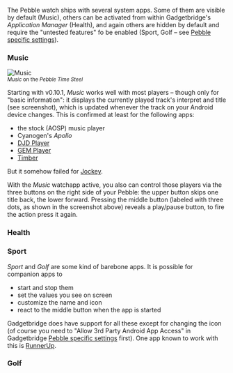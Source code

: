 The Pebble watch ships with several system apps. Some of them are visible by default (Music), others can be activated from within Gadgetbridge's *Application Manager* (Health), and again others are hidden by default and require the "untested features" fo be enabled (Sport, Golf – see [Pebble specific settings](https://github.com/Freeyourgadget/Gadgetbridge/wiki/Configuration#pebble-specific-settings)).

### Music
![Music](https://i.imgur.com/SsWWSzP.png)  
<sup>*Music* on the *Pebble Time Steel*</sup>

Starting with v0.10.1, *Music* works well with most players – though only for "basic information": it displays the currently played track's interpret and title (see screenshot), which is updated whenever the track on your Android device changes. This is confirmed at least for the following apps:

* the stock (AOSP) music player
* Cyanogen's *Apollo*
* [DJD Player](https://github.com/mikaelstaldal/DJDPlayer)
* [GEM Player](https://github.com/SubstanceMobile/GEM)
* [Timber](https://f-droid.org/repository/browse/?fdid=naman14.timber)

But it somehow failed for [Jockey](https://github.com/marverenic/Jockey).

With the *Music* watchapp active, you also can control those players via the three buttons on the right side of your Pebble: the upper button skips one title back, the lower forward. Pressing the middle button (labeled with three dots, as shown in the screenshot above) reveals a play/pause button, to fire the action press it again.

### Health

### Sport
*Sport* and *Golf* are some kind of barebone apps. It is possible for companion apps to

* start and stop them
* set the values you see on screen
* customize the name and icon
* react to the middle button when the app is started

Gadgetbridge does have support for all these except for changing the icon (of course you need to "Allow 3rd Party Android App Access" in Gadgetbridge [Pebble specific settings](https://github.com/Freeyourgadget/Gadgetbridge/wiki/Configuration#pebble-specific-settings) first). One app known to work with this is [RunnerUp](https://f-droid.org/repository/browse/?fdfilter=runnerup&fdid=org.runnerup).

### Golf
